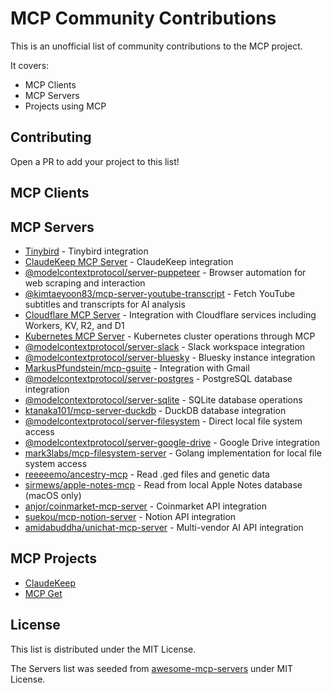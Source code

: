 # MCP Community Contributions

This is an unofficial list of community contributions to the MCP project.

It covers:
- MCP Clients
- MCP Servers
- Projects using MCP

## Contributing

Open a PR to add your project to this list!

## MCP Clients

## MCP Servers

- [Tinybird](https://github.com/tinybirdco/mcp-tinybird) - Tinybird integration
- [ClaudeKeep MCP Server](https://github.com/sdairs/claudekeep/tree/main/apps/mcp) - ClaudeKeep integration
- [@modelcontextprotocol/server-puppeteer](https://github.com/modelcontextprotocol/servers/tree/main/src/puppeteer) - Browser automation for web scraping and interaction
- [@kimtaeyoon83/mcp-server-youtube-transcript](https://github.com/kimtaeyoon83/mcp-server-youtube-transcript) - Fetch YouTube subtitles and transcripts for AI analysis
- [Cloudflare MCP Server](https://github.com/cloudflare/mcp-server-cloudflare) - Integration with Cloudflare services including Workers, KV, R2, and D1
- [Kubernetes MCP Server](https://github.com/strowk/mcp-k8s-go) - Kubernetes cluster operations through MCP
- [@modelcontextprotocol/server-slack](https://github.com/modelcontextprotocol/servers/tree/main/src/slack) - Slack workspace integration
- [@modelcontextprotocol/server-bluesky](https://github.com/keturiosakys/bluesky-context-server) - Bluesky instance integration
- [MarkusPfundstein/mcp-gsuite](https://github.com/MarkusPfundstein/mcp-gsuite) - Integration with Gmail
- [@modelcontextprotocol/server-postgres](https://github.com/modelcontextprotocol/servers/tree/main/src/postgres) - PostgreSQL database integration
- [@modelcontextprotocol/server-sqlite](https://github.com/modelcontextprotocol/servers/tree/main/src/sqlite) - SQLite database operations
- [ktanaka101/mcp-server-duckdb](https://github.com/ktanaka101/mcp-server-duckdb) - DuckDB database integration
- [@modelcontextprotocol/server-filesystem](https://github.com/modelcontextprotocol/servers/tree/main/src/filesystem) - Direct local file system access
- [@modelcontextprotocol/server-google-drive](https://github.com/modelcontextprotocol/servers/tree/main/src/gdrive) - Google Drive integration
- [mark3labs/mcp-filesystem-server](https://github.com/mark3labs/mcp-filesystem-server) - Golang implementation for local file system access
- [reeeeemo/ancestry-mcp](https://github.com/reeeeemo/ancestry-mcp) - Read .ged files and genetic data
- [sirmews/apple-notes-mcp](https://github.com/sirmews/apple-notes-mcp) - Read from local Apple Notes database (macOS only)
- [anjor/coinmarket-mcp-server](https://github.com/anjor/coinmarket-mcp-server) - Coinmarket API integration
- [suekou/mcp-notion-server](https://github.com/suekou/mcp-notion-server) - Notion API integration
- [amidabuddha/unichat-mcp-server](https://github.com/amidabuddha/unichat-mcp-server) - Multi-vendor AI API integration

## MCP Projects

- [ClaudeKeep](https://github.com/sdairs/claudekeep)
- [MCP Get](https://mcp-get.com/)

## License

This list is distributed under the MIT License.

The Servers list was seeded from [awesome-mcp-servers](https://github.com/modelcontextprotocol/awesome-mcp-servers) under MIT License.
